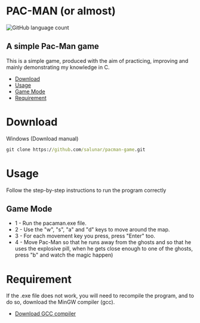 # PAC-MAN (or almost)
![GitHub language count](https://img.shields.io/github/languages/count/salunar/pacman-game?style=plastic)

## A simple Pac-Man game
This is a simple game, produced with the aim of practicing, improving and mainly demonstrating my knowledge in C.

<!--ts-->
   * [Download](#Download)
   * [Usage](#Usage)
   * [Game Mode](#Game-Mode)
   * [Requirement](#Requirement)
<!--te--> 

Download
========

Windows (Download manual)
```cmd
git clone https://github.com/salunar/pacman-game.git
```
Usage
=====
Follow the step-by-step instructions to run the program correctly

Game Mode
---------

* 1 - Run the pacaman.exe file.
* 2 - Use the "w", "s", "a" and "d" keys to move around the map.
* 3 - For each movement key you press, press "Enter" too.
* 4 - Move Pac-Man so that he runs away from the ghosts and so that he uses the explosive pill, when he gets close enough to one of the ghosts, press "b" and watch the magic happen)

Requirement
===========

If the .exe file does not work, you will need to recompile the program, and to do so, download the MinGW compiler (gcc).
* [Download GCC compiler](https://sourceforge.net/projects/mingw/files/latest/download)
  

